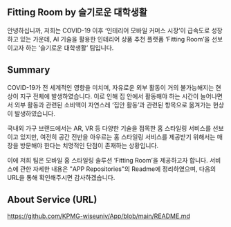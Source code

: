 ## Fitting Room by 슬기로운 대학생활
안녕하십니까, 
저희는 COVID-19 이후 ‘인테리어 모바일 커머스 시장’이 급속도로 성장하고 있는 가운데, AI 기술을 활용한 인테리어 상품 추천 플랫폼 ‘Fitting Room’을 선보이고자 하는 ‘슬기로운 대학생활’ 팀입니다. 

## Summary
COVID-19가 전 세계적인 영향을 미치며, 자유로운 외부 활동이 거의 불가능해지는 현상이 지구 전체에 발생하였습니다. 이로 인해 집 안에서 활동해야 하는 시간이 늘어나면서 외부 활동과 관련된 소비액이 자연스레 ‘집안 활동’과 관련된 항목으로 옮겨가는 현상이 발생하였습니다. 

국내외 가구 브랜드에서는 AR, VR 등 다양한 기술을 접목한 홈 스타일링 서비스를 선보이고 있지만, 여전히 공간 전반을 아우르는 홈 스타일링 서비스를 제공받기 위해서는 매장을 방문해야 한다는 치명적인 단점이 존재하는 상황입니다.

이에 저희 팀은 모바일 홈 스타일링 솔루션 ‘Fitting Room’을 제공하고자 합니다. 서비스에 관한 자세한 내용은 "APP Repositories"의 Readme에 정리하였으며, 다음의 URL을 통해 확인해주시면 감사하겠습니다.

## About Service (URL)
https://github.com/KPMG-wiseuniv/App/blob/main/README.md
